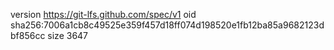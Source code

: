 version https://git-lfs.github.com/spec/v1
oid sha256:7006a1cb8c49525e359f457d18ff074d198520e1fb12ba85a9682123dbf856cc
size 3647
